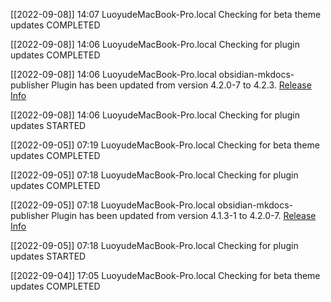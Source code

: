 [[2022-09-08]] 14:07 LuoyudeMacBook-Pro.local Checking for beta theme updates COMPLETED

[[2022-09-08]] 14:06 LuoyudeMacBook-Pro.local Checking for plugin updates COMPLETED

[[2022-09-08]] 14:06 LuoyudeMacBook-Pro.local obsidian-mkdocs-publisher Plugin has been updated from version 4.2.0-7 to 4.2.3. [Release Info](https://github.com/ObsidianPublisher/obsidian-github-publisher/releases/tag/4.2.3)

[[2022-09-08]] 14:06 LuoyudeMacBook-Pro.local Checking for plugin updates STARTED

[[2022-09-05]] 07:19 LuoyudeMacBook-Pro.local Checking for beta theme updates COMPLETED

[[2022-09-05]] 07:18 LuoyudeMacBook-Pro.local Checking for plugin updates COMPLETED

[[2022-09-05]] 07:18 LuoyudeMacBook-Pro.local obsidian-mkdocs-publisher Plugin has been updated from version 4.1.3-1 to 4.2.0-7. [Release Info](https://github.com/ObsidianPublisher/obsidian-github-publisher/releases/tag/4.2.0-7)

[[2022-09-05]] 07:18 LuoyudeMacBook-Pro.local Checking for plugin updates STARTED

[[2022-09-04]] 17:05 LuoyudeMacBook-Pro.local Checking for beta theme updates COMPLETED

